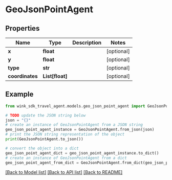 # GeoJsonPointAgent


## Properties

Name | Type | Description | Notes
------------ | ------------- | ------------- | -------------
**x** | **float** |  | [optional] 
**y** | **float** |  | [optional] 
**type** | **str** |  | [optional] 
**coordinates** | **List[float]** |  | [optional] 

## Example

```python
from wink_sdk_travel_agent.models.geo_json_point_agent import GeoJsonPointAgent

# TODO update the JSON string below
json = "{}"
# create an instance of GeoJsonPointAgent from a JSON string
geo_json_point_agent_instance = GeoJsonPointAgent.from_json(json)
# print the JSON string representation of the object
print(GeoJsonPointAgent.to_json())

# convert the object into a dict
geo_json_point_agent_dict = geo_json_point_agent_instance.to_dict()
# create an instance of GeoJsonPointAgent from a dict
geo_json_point_agent_from_dict = GeoJsonPointAgent.from_dict(geo_json_point_agent_dict)
```
[[Back to Model list]](../README.md#documentation-for-models) [[Back to API list]](../README.md#documentation-for-api-endpoints) [[Back to README]](../README.md)


